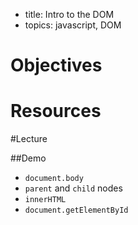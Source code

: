 - title: Intro to the DOM
- topics: javascript, DOM

# Objectives


# Resources


#Lecture


##Demo
- `document.body`
- `parent` and `child` nodes
- `innerHTML`
- `document.getElementById`
